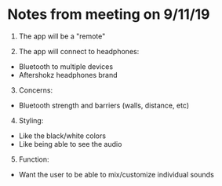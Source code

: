 # Notes from meeting on 9/11/19 

1. The app will be a "remote"

2. The app will connect to headphones:
  - Bluetooth to multiple devices
  - Aftershokz headphones brand
  
3. Concerns:
  - Bluetooth strength and barriers (walls, distance, etc)
  

4. Styling:
  - Like the black/white colors
  - Like being able to see the audio 
  

5. Function:
  - Want the user to be able to mix/customize individual sounds
  
